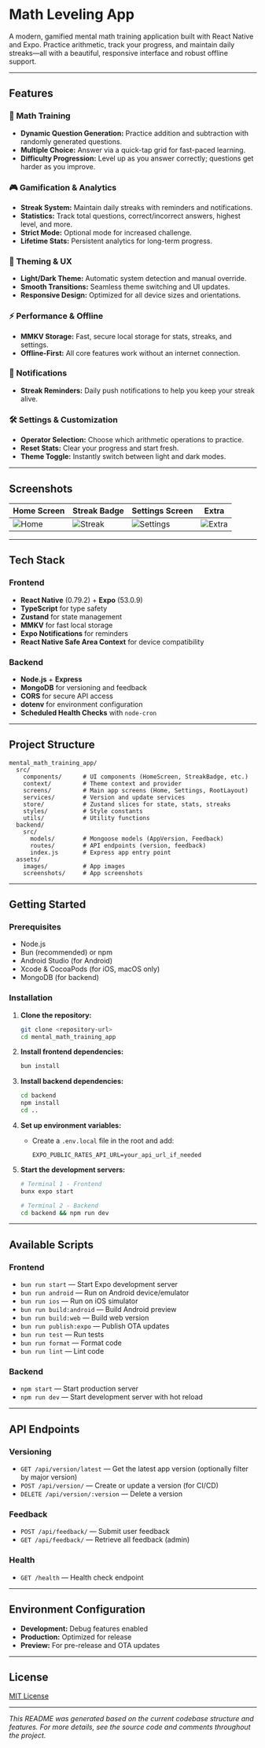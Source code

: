 # Math Leveling App

A modern, gamified mental math training application built with React Native and Expo. Practice arithmetic, track your progress, and maintain daily streaks—all with a beautiful, responsive interface and robust offline support.

---

## Features

### 🧮 Math Training

- **Dynamic Question Generation:** Practice addition and subtraction with randomly generated questions.
- **Multiple Choice:** Answer via a quick-tap grid for fast-paced learning.
- **Difficulty Progression:** Level up as you answer correctly; questions get harder as you improve.

### 🎮 Gamification & Analytics

- **Streak System:** Maintain daily streaks with reminders and notifications.
- **Statistics:** Track total questions, correct/incorrect answers, highest level, and more.
- **Strict Mode:** Optional mode for increased challenge.
- **Lifetime Stats:** Persistent analytics for long-term progress.

### 🌙 Theming & UX

- **Light/Dark Theme:** Automatic system detection and manual override.
- **Smooth Transitions:** Seamless theme switching and UI updates.
- **Responsive Design:** Optimized for all device sizes and orientations.

### ⚡ Performance & Offline

- **MMKV Storage:** Fast, secure local storage for stats, streaks, and settings.
- **Offline-First:** All core features work without an internet connection.

### 🔔 Notifications

- **Streak Reminders:** Daily push notifications to help you keep your streak alive.

### 🛠️ Settings & Customization

- **Operator Selection:** Choose which arithmetic operations to practice.
- **Reset Stats:** Clear your progress and start fresh.
- **Theme Toggle:** Instantly switch between light and dark modes.

---

## Screenshots

| Home Screen                                           | Streak Badge                                            | Settings Screen                                           | Extra                                                  |
| ----------------------------------------------------- | ------------------------------------------------------- | --------------------------------------------------------- | ------------------------------------------------------ |
| ![Home](assets/screenshots/Screenshot_1747656136.png) | ![Streak](assets/screenshots/Screenshot_1747656147.png) | ![Settings](assets/screenshots/Screenshot_1747656168.png) | ![Extra](assets/screenshots/Screenshot_1747656172.png) |

---

## Tech Stack

### Frontend

- **React Native** (0.79.2) + **Expo** (53.0.9)
- **TypeScript** for type safety
- **Zustand** for state management
- **MMKV** for fast local storage
- **Expo Notifications** for reminders
- **React Native Safe Area Context** for device compatibility

### Backend

- **Node.js** + **Express**
- **MongoDB** for versioning and feedback
- **CORS** for secure API access
- **dotenv** for environment configuration
- **Scheduled Health Checks** with `node-cron`

---

## Project Structure

```
mental_math_training_app/
  src/
    components/      # UI components (HomeScreen, StreakBadge, etc.)
    context/         # Theme context and provider
    screens/         # Main app screens (Home, Settings, RootLayout)
    services/        # Version and update services
    store/           # Zustand slices for state, stats, streaks
    styles/          # Style constants
    utils/           # Utility functions
  backend/
    src/
      models/        # Mongoose models (AppVersion, Feedback)
      routes/        # API endpoints (version, feedback)
      index.js       # Express app entry point
  assets/
    images/          # App images
    screenshots/     # App screenshots
```

---

## Getting Started

### Prerequisites

- Node.js
- Bun (recommended) or npm
- Android Studio (for Android)
- Xcode & CocoaPods (for iOS, macOS only)
- MongoDB (for backend)

### Installation

1. **Clone the repository:**

   ```bash
   git clone <repository-url>
   cd mental_math_training_app
   ```

2. **Install frontend dependencies:**

   ```bash
   bun install
   ```

3. **Install backend dependencies:**

   ```bash
   cd backend
   npm install
   cd ..
   ```

4. **Set up environment variables:**

   - Create a `.env.local` file in the root and add:
     ```
     EXPO_PUBLIC_RATES_API_URL=your_api_url_if_needed
     ```

5. **Start the development servers:**

   ```bash
   # Terminal 1 - Frontend
   bunx expo start

   # Terminal 2 - Backend
   cd backend && npm run dev
   ```

---

## Available Scripts

### Frontend

- `bun run start` — Start Expo development server
- `bun run android` — Run on Android device/emulator
- `bun run ios` — Run on iOS simulator
- `bun run build:android` — Build Android preview
- `bun run build:web` — Build web version
- `bun run publish:expo` — Publish OTA updates
- `bun run test` — Run tests
- `bun run format` — Format code
- `bun run lint` — Lint code

### Backend

- `npm start` — Start production server
- `npm run dev` — Start development server with hot reload

---

## API Endpoints

### Versioning

- `GET /api/version/latest` — Get the latest app version (optionally filter by major version)
- `POST /api/version/` — Create or update a version (for CI/CD)
- `DELETE /api/version/:version` — Delete a version

### Feedback

- `POST /api/feedback/` — Submit user feedback
- `GET /api/feedback/` — Retrieve all feedback (admin)

### Health

- `GET /health` — Health check endpoint

---

## Environment Configuration

- **Development:** Debug features enabled
- **Production:** Optimized for release
- **Preview:** For pre-release and OTA updates

---

## License

[MIT License](LICENSE)

---

_This README was generated based on the current codebase structure and features. For more details, see the source code and comments throughout the project._
